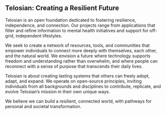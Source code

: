 ## Telosian: Creating a Resilient Future

<!--
**Here are some ideas to get you started:**
🌈 Contribution guidelines - how can the community get involved?
👩‍💻 Useful resources - where can the community find your docs? Is there anything else the community should know?
🍿 Fun facts - what does your team eat for breakfast?
-->

Telosian is an open foundation dedicated to fostering resilience, independence, and connection. Our projects range from applications that filter and refine information to mental health initiatives and support for off-grid, independent lifestyles. 

We seek to create a network of resources, tools, and communities that empower individuals to connect more deeply with themselves, each other, and the natural world. We envision a future where technology supports freedom and understanding rather than overwhelm, and where people can reconnect with a sense of purpose that transcends their daily lives. 

Telosian is about creating lasting systems that others can freely adopt, adapt, and expand. We operate on open-source principles, inviting individuals from all backgrounds and disciplines to contribute, replicate, and evolve Telosian’s mission in their own unique ways. 

We believe we can build a resilient, connected world, with pathways for personal and societal transformation.
